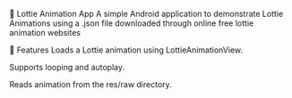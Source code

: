 📱 Lottie Animation App
A simple Android application to demonstrate Lottie Animations using a .json file downloaded through online free lottie animation websites

🚀 Features
Loads a Lottie animation using LottieAnimationView.

Supports looping and autoplay.

Reads animation from the res/raw directory.
